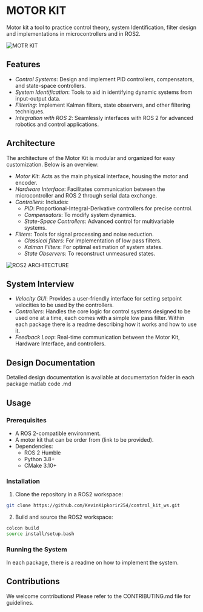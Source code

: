 # MOTOR KIT
Motor kit a tool to practice control theory, system Identification, filter design and implementations in microcontrollers and in ROS2. 

![MOTR KIT](/encoded_dc_motor_kit_kalman_filters/documentation/images/MOTOR%20KIT.png)

## Features


 - *Control Systems*: Design and implement PID controllers, compensators, and state-space controllers.
 - *System Identification*: Tools to aid in identifying dynamic systems from input-output data.
 - *Filtering*: Implement Kalman filters, state observers, and other filtering techniques.
 - *Integration with ROS 2*: Seamlessly interfaces with ROS 2 for advanced robotics and control applications.

## Architecture

The architecture of the Motor Kit is modular and organized for easy customization. Below is an overview:

 - *Motor Kit*: Acts as the main physical interface, housing the motor and encoder.
 - *Hardware Interface*: Facilitates communication between the microcontroller and ROS 2 through serial data exchange.
 - *Controllers*: Includes:
    - *PID*: Proportional-Integral-Derivative controllers for precise control.
    - *Compensators*: To modify system dynamics.
    - *State-Space Controllers*: Advanced control for multivariable systems.
 - *Filters*: Tools for signal processing and noise reduction.
    - *Classical filters*: For implementation of low pass filters.
    - *Kalman Filters*: For optimal estimation of system states.
    - *State Observers*: To reconstruct unmeasured states.
  
![ROS2 ARCHITECTURE](/encoded_dc_motor_kit_kalman_filters/documentation/images/DESIGN%20SCHEME.png)

## System Interview

 - *Velocity GUI*: Provides a user-friendly interface for setting setpoint velocities to be used by the controllers.
 - *Controllers*: Handles the core logic for control systems designed to be used one at a time, each comes with a simple low pass filter. Within each package there is a readme describing how it works and how to use it.
 - *Feedback Loop*: Real-time communication between the Motor Kit, Hardware Interface, and controllers.

## Design Documentation

Detailed design documentation is available at documentation folder in each package matlab code .md

## Usage
### Prerequisites


 - A ROS 2-compatible environment.
 - A motor kit that can be order from (link to be provided).
 - Dependencies:
     - ROS 2 Humble
     - Python 3.8+
     - CMake 3.10+

### Installation

1. Clone the repository in a ROS2 workspace:

```bash
git clone https://github.com/KevinKipkorir254/control_kit_ws.git
```
2. Build and source the ROS2 workspace:

```bash
colcon build
source install/setup.bash
```

### Running the System

In each package, there is a readme on how to implement the system.

## Contributions

We welcome contributions! Please refer to the CONTRIBUTING.md file for guidelines.





